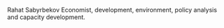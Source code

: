 Rahat Sabyrbekov
Economist, development, environment, policy analysis and capacity development.

<!---
rahsab/rahsab is a ✨ special ✨ repository because its `README.md` (this file) appears on your GitHub profile.
You can click the Preview link to take a look at your changes.
--->
